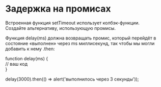 # Задержка на промисах  <br/>

Встроенная функция setTimeout использует колбэк-функции.   <br/>
Создайте альтернативу, использующую промисы.  <br/>

Функция delay(ms) должна возвращать промис, который перейдёт в   <br/>
состояние «выполнен» через ms миллисекунд, так чтобы мы могли добавить к нему .then:  <br/>

function delay(ms) {  <br/>
// ваш код  <br/>
}  <br/>

delay(3000).then(() => alert('выполнилось через 3 секунды'));  <br/>